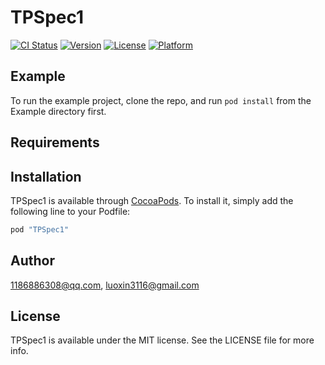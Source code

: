 # TPSpec1

[![CI Status](http://img.shields.io/travis/1186886308@qq.com/TPSpec1.svg?style=flat)](https://travis-ci.org/1186886308@qq.com/TPSpec1)
[![Version](https://img.shields.io/cocoapods/v/TPSpec1.svg?style=flat)](http://cocoapods.org/pods/TPSpec1)
[![License](https://img.shields.io/cocoapods/l/TPSpec1.svg?style=flat)](http://cocoapods.org/pods/TPSpec1)
[![Platform](https://img.shields.io/cocoapods/p/TPSpec1.svg?style=flat)](http://cocoapods.org/pods/TPSpec1)

## Example

To run the example project, clone the repo, and run `pod install` from the Example directory first.

## Requirements

## Installation

TPSpec1 is available through [CocoaPods](http://cocoapods.org). To install
it, simply add the following line to your Podfile:

```ruby
pod "TPSpec1"
```

## Author

1186886308@qq.com, luoxin3116@gmail.com

## License

TPSpec1 is available under the MIT license. See the LICENSE file for more info.
